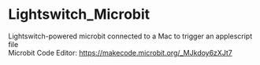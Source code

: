 # Lightswitch_Microbit
Lightswitch-powered microbit connected to a Mac to trigger an applescript file  
Microbit Code Editor: https://makecode.microbit.org/_MJkdoy6zXJt7

